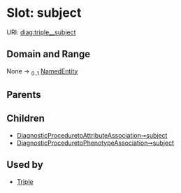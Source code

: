 
# Slot: subject




URI: [diag:triple__subject](http://w3id.org/ontogpt/diagnostic_procedure/triple__subject)


## Domain and Range

None &#8594;  <sub>0..1</sub> [NamedEntity](NamedEntity.md)

## Parents


## Children

 *  [DiagnosticProceduretoAttributeAssociation➞subject](DiagnosticProceduretoAttributeAssociation_subject.md)
 *  [DiagnosticProceduretoPhenotypeAssociation➞subject](DiagnosticProceduretoPhenotypeAssociation_subject.md)

## Used by

 * [Triple](Triple.md)
